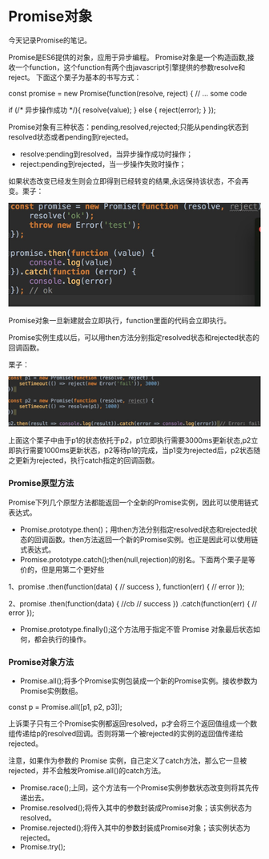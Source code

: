 # Promise对象
今天记录Promise的笔记。


Promise是ES6提供的对象，应用于异步编程。
Promise对象是一个构造函数,接收一个function，这个function有两个由javascript引擎提供的参数resolve和reject。
下面这个栗子为基本的书写方式：

const promise = new Promise(function(resolve, reject) {
  // ... some code

  if (/* 异步操作成功 */){
    resolve(value);
  } else {
    reject(error);
  }
});

Promise对象有三种状态：pending,resolved,rejected;只能从pending状态到resolved状态或者pending到rejected。

* resolve:pending到resolved，当异步操作成功时操作；
* reject:pending到rejected，当一步操作失败时操作；

如果状态改变已经发生则会立即得到已经转变的结果,永远保持该状态，不会再变。栗子：

![alt 栗子-1](https://raw.githubusercontent.com/MyNameisQiShiQi/storeImg/master/18-04-03-pic-2.jpeg)


Promise对象一旦新建就会立即执行，function里面的代码会立即执行。

Promise实例生成以后，可以用then方法分别指定resolved状态和rejected状态的回调函数。


栗子：

![alt 栗子-2](https://raw.githubusercontent.com/MyNameisQiShiQi/storeImg/master/18-04-03-pic-3.jpeg)


上面这个栗子中由于p1的状态依托于p2，p1立即执行需要3000ms更新状态,p2立即执行需要1000ms更新状态，p2等待p1的完成，当p1变为rejected后，p2状态随之更新为rejected，执行catch指定的回调函数。


### Promise原型方法

Promise下列几个原型方法都能返回一个全新的Promise实例，因此可以使用链式表达式。

* Promise.prototype.then()；用then方法分别指定resolved状态和rejected状态的回调函数。then方法返回一个新的Promise实例。也正是因此可以使用链式表达式。
* Promise.prototype.catch();then(null,rejection)的别名。下面两个栗子是等价的，但是用第二个更好些

1、promise
  .then(function(data) {
    // success
  }, function(err) {
    // error
  });

2、promise
  .then(function(data) { //cb
    // success
  })
  .catch(function(err) {
    // error
  });
  
* Promise.prototype.finally();这个方法用于指定不管 Promise 对象最后状态如何，都会执行的操作。


### Promise对象方法
- Promise.all();将多个Promise实例包装成一个新的Promise实例。接收参数为Promise实例数组。

const p = Promise.all([p1, p2, p3]);

上诉栗子只有三个Promise实例都返回resolved，p才会将三个返回值组成一个数组传递给p的resolved回调。否则将第一个被rejected的实例的返回值传递给rejected。

注意，如果作为参数的 Promise 实例，自己定义了catch方法，那么它一旦被rejected，并不会触发Promise.all()的catch方法。



- Promise.race();上同，这个方法有一个Promise实例参数状态改变则将其先传递出去。
- Promise.resolved();将传入其中的参数封装成Promise对象；该实例状态为resolved。
- Promise.rejected();将传入其中的参数封装成Promise对象；该实例状态为rejected。
- Promise.try();